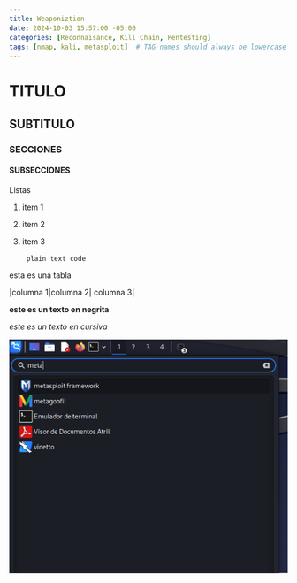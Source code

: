```yaml
---
title: Weaponiztion
date: 2024-10-03 15:57:00 -05:00
categories: [Reconnaisance, Kill Chain, Pentesting]
tags: [nmap, kali, metasploit]  # TAG names should always be lowercase
---
```



# TITULO

## SUBTITULO

### SECCIONES

#### SUBSECCIONES

Listas

1. item 1
2. item 2
3. item 3 

        plain text code



esta es una tabla

|columna 1|columna 2| columna 3|


**este es un texto en negrita**

*este es un texto en cursiva*

![figura 1](/assets/images/image.png)